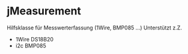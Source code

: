 jMeasurement
============

Hilfsklasse für Messwerterfassung (1Wire, BMP085  ...)
Unterstützt z.Z. 
- 1Wire DS18B20
- i2c BMP085
